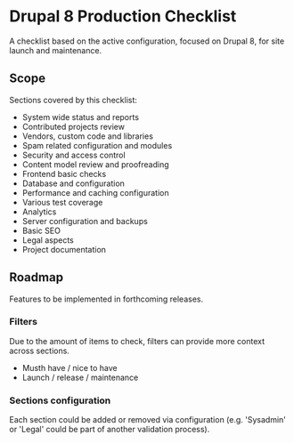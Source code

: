# Drupal 8 Production Checklist

A checklist based on the active configuration, focused on Drupal 8, for site launch and maintenance.

## Scope

Sections covered by this checklist:

- System wide status and reports
- Contributed projects review
- Vendors, custom code and libraries
- Spam related configuration and modules
- Security and access control
- Content model review and proofreading
- Frontend basic checks
- Database and configuration
- Performance and caching configuration
- Various test coverage
- Analytics
- Server configuration and backups
- Basic SEO
- Legal aspects
- Project documentation

## Roadmap

Features to be implemented in forthcoming releases.

### Filters

Due to the amount of items to check, filters can provide more context across sections.

- Musth have / nice to have
- Launch / release / maintenance

### Sections configuration

Each section could be added or removed via configuration (e.g. 'Sysadmin' or 'Legal' could be part of another validation process).
